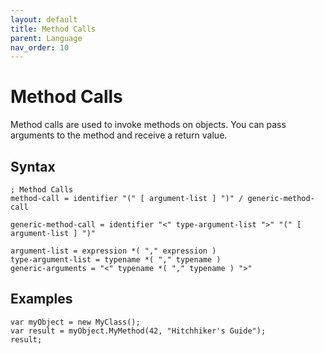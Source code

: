 ```yaml
---
layout: default
title: Method Calls
parent: Language
nav_order: 10
---
```


# Method Calls

Method calls are used to invoke methods on objects. You can pass arguments to the method and receive a return value.

## Syntax

```abnf
; Method Calls
method-call = identifier "(" [ argument-list ] ")" / generic-method-call

generic-method-call = identifier "<" type-argument-list ">" "(" [ argument-list ] ")"

argument-list = expression *( "," expression )
type-argument-list = typename *( "," typename )
generic-arguments = "<" typename *( "," typename ) ">"
```

## Examples

```xs
var myObject = new MyClass();
var result = myObject.MyMethod(42, "Hitchhiker's Guide");
result;
```
